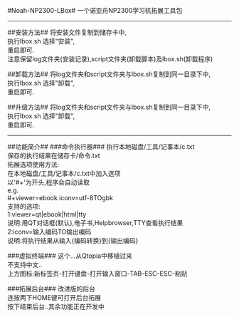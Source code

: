 #Noah-NP2300-LBox#
一个诺亚舟NP2300学习机拓展工具包  
***
##安装方法##
将安装文件复制到储存卡中,  
执行lbox.sh 选择"安装",  
重启即可.  
注意保留log文件夹(安装记录),script文件夹(卸载脚本)及lbox.sh(卸载程序)  

##卸载方法##
将log文件夹和script文件夹与lbox.sh复制到同一目录下中,  
执行lbox.sh 选择"卸载",  
重启即可.  

##升级方法##
将log文件夹和script文件夹与lbox.sh复制到同一目录下中,  
执行lbox.sh 选择"卸载",  
重启即可.  

*** 
##功能简介##
###命令执行器###
执行本地磁盘/工具/记事本/c.txt  
保存的执行结果在储存卡/命令.txt  
拓展选项使用方法:  
在本地磁盘/工具/记事本/c.txt中加入选项  
以'#+'为开头,程序会自动读取  
e.g.  
#+viewer=ebook iconv=utf-8TOgbk  
支持的选项:  
1:viewer=qt|ebook|html|tty  
说明:用QT对话框(默认),电子书,Helpbrowser,TTY查看执行结果  
2:iconv=输入编码TO输出编码  
说明:将执行结果从输入{编码转换}到{输出编码}  

###虚拟终端###
这个...从Qtopia中移植过来  
不支持中文..  
上方图标:新标签页-打开键盘-打开输入窗口-TAB-ESC-ESC-粘贴  

###拓展后台###
改进版的后台  
连按两下HOME键可打开后台拓展  
按下结束后台..其余功能正在开发中  
